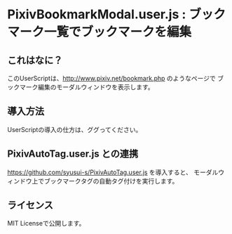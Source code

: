 PixivBookmarkModal.user.js : ブックマーク一覧でブックマークを編集
=====

これはなに？
-----
このUserScriptは、<http://www.pixiv.net/bookmark.php> のようなページで
ブックマーク編集のモーダルウィンドウを表示します。

導入方法
----
UserScriptの導入の仕方は、ググってください。

PixivAutoTag.user.js との連携
----
<https://github.com/syusui-s/PixivAutoTag.user.js> を導入すると、
モーダルウィンドウ上でブックマークタグの自動タグ付けを実行します。

ライセンス
----
MIT Licenseで公開します。
